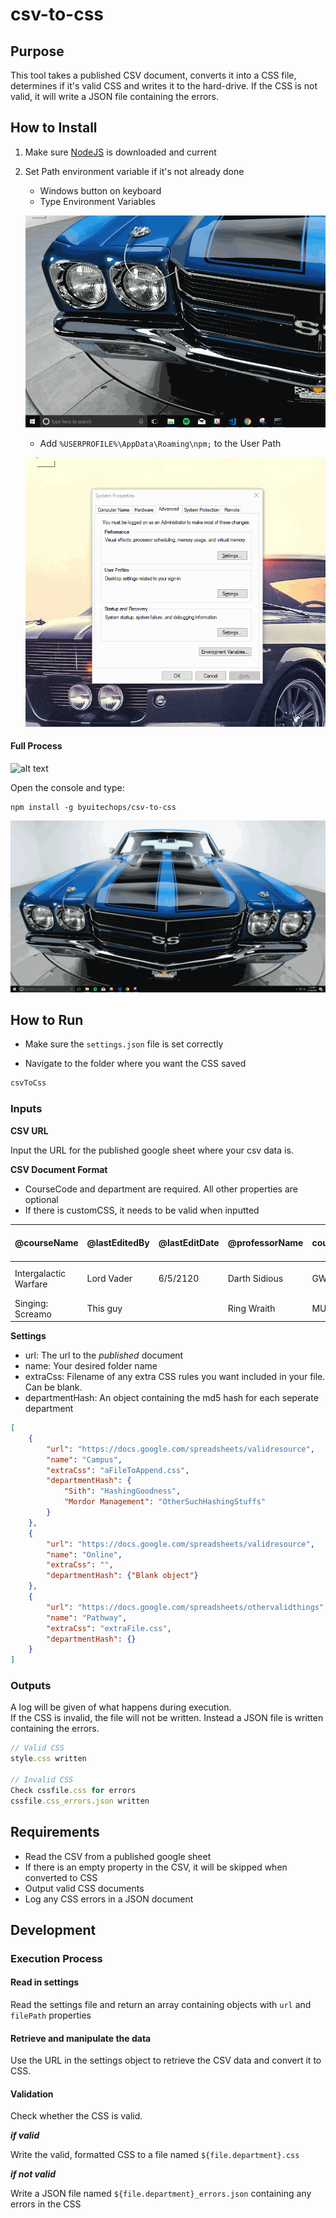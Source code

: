 # csv-to-css

## Purpose

This tool takes a published CSV document, converts it into a CSS file, determines if it's valid CSS and writes it to the hard-drive. If the CSS is not valid, it will write a JSON file containing the errors.  


## How to Install

1. Make sure [NodeJS](https://nodejs.org/en/) is downloaded and current
2. Set Path environment variable if it's not already done
    * Windows button on keyboard
    * Type Environment Variables

    ![alt text](./readmeImages/typeEnvironment.gif "Set Environment Variable")


    * Add `%USERPROFILE%\AppData\Roaming\npm;` to the User Path

    
    ![alt text](./readmeImages/changePath.gif "Add Environment Variable")

#### Full Process

![alt text](./readmeImages/setEnvVariable.gif "Full Environment Variable Process")

Open the console and type:

```
npm install -g byuitechops/csv-to-css
```
![alt text](./readmeImages/installTool.gif "npm i -g byuitechops/cvs-to-css")

## How to Run

* Make sure the `settings.json` file is set correctly

* Navigate to the folder where you want the CSS saved

```js
csvToCss
```

### Inputs

**CSV URL**

Input the URL for the published google sheet where your csv data is.

**CSV Document Format**

* CourseCode and department are required. All other properties are optional
* If there is customCSS, it needs to be valid when inputted

| @courseName | @lastEditedBy | @lastEditDate | @professorName | courseCode | department | --color1 | --color24 | --color35 | --button-color | customCSS |
|-------------|---------------|---------------|----------------|------------|------------|----------|-----------|-----------|----------------|-----------|
|Intergalactic Warfare | Lord Vader | 6/5/2120 | Darth Sidious | GW350 | Sith |  Black | Red |White  || .deathStar{ color: grey; } |
|Singing: Screamo | This guy |  | Ring Wraith | MUS200 | Mordor Management | | Black | Grey | |

**Settings**

* url: The url to the _published_ document  
* name: Your desired folder name
* extraCss: Filename of any extra CSS rules you want included in your file. Can be blank.
* departmentHash: An object containing the md5 hash for each seperate department

```json
[
    {
        "url": "https://docs.google.com/spreadsheets/validresource",
        "name": "Campus",
        "extraCss": "aFileToAppend.css",
        "departmentHash": {
            "Sith": "HashingGoodness",
            "Mordor Management": "OtherSuchHashingStuffs"
        }
    },
    {
        "url": "https://docs.google.com/spreadsheets/validresource",
        "name": "Online",
        "extraCss": "",
        "departmentHash": {"Blank object"}
    },
    {
        "url": "https://docs.google.com/spreadsheets/othervalidthings",
        "name": "Pathway",
        "extraCss": "extraFile.css",
        "departmentHash": {}
    }
]
```



### Outputs

A log will be given of what happens during execution.  
If the CSS is invalid, the file will not be written. Instead a JSON file is written containing the errors.

```js
// Valid CSS
style.css written

// Invalid CSS
Check cssfile.css for errors
cssfile.css_errors.json written
```

## Requirements

* Read the CSV from a published google sheet
* If there is an empty property in the CSV, it will be skipped when converted to CSS
* Output valid CSS documents
* Log any CSS errors in a JSON document

## Development

### Execution Process

#### Read in settings
Read the settings file and return an array containing objects with `url` and `filePath` properties

#### Retrieve and manipulate the data
Use the URL in the settings object to retrieve the CSV data and convert it to CSS.

#### Validation
Check whether the CSS is valid.  

_**if valid**_

Write the valid, formatted CSS to a file named `${file.department}.css`


_**if not valid**_

Write a JSON file named `${file.department}_errors.json` containing any errors in the CSS

